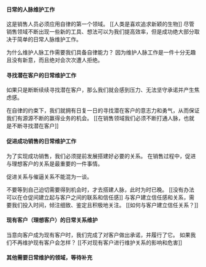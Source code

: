 #### 日常的人脉维护工作
这是销售人员必须应用自律的第一个领域。
[[人类是喜欢追求新颖的生物]]
尽管销售领域不断出现一些新的工具、想法可以为我们提高效率，但是成功绝大部分取决于简单的日常人脉维护工作。

为什么维护人脉工作需要我们具备自律能力？
因为维护人脉工作是一件十分无趣且没有新意，而且绝对会次次遭人拒绝。


#### 寻找潜在客户的日常维护工作
如果只是断断续续寻找潜在客户，那么我们就会感到压力、无法坚守承诺并产生焦虑感。

在自律的约束下，我们就拥有日复一日的寻找潜在客户的意志力和勇气，从而保证我们有源源不断的赢得业务的机会。
[[在销售领域我们必须不断打通人脉，也就是不断寻找潜在客户]]


#### 促进成功销售的日常维护工作
为了实现成功销售，我们必须提前发展搭建好必要的关系。
在销售过程中，促进与理想客户的关系是最重要的一件事情。

促进关系与催逼关系不能混为一谈。

不要等到自己迫切需要得到机会时，才去搭建人脉，此时为时已晚。
[[没有办法可以在仓促间建立起与客户之间的联系和信任感]]
与客户建立信任感和关系，需要我们投入时间，倾注细致、鉴定且积极地关注。
[[如何与客户建立信任关系？]]

#### 现有客户（理想客户）的日常关系维护
当意向客户成为现有客户时，我们完成了对客户做出承诺，并履行了它。
如果我们不再维护现有客户会怎样？
[[不对现有客户进行维护关系的影响和危害]]


#### 其他需要日常维护的领域，等待补充